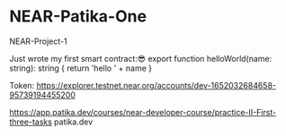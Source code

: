 # NEAR-Patika-One
NEAR-Project-1

Just wrote my first smart contract:😎
export function helloWorld(name: string): string {
  return 'hello ' + name
}

Token:
https://explorer.testnet.near.org/accounts/dev-1652032684658-95739194455200

https://app.patika.dev/courses/near-developer-course/practice-II-First-three-tasks
patika.dev
